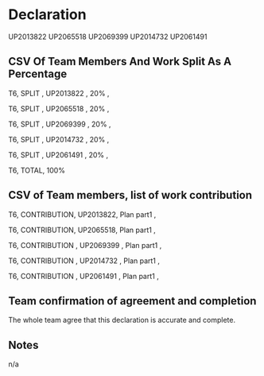 # Declaration

<!-- Student ID is UPPERCASE e.g. the UP part -->
UP2013822
UP2065518 
UP2069399 
UP2014732 
UP2061491

<!-- Space each line with a blank line (so it appears on a newline if generated into PDF) -->

## CSV Of Team Members And Work Split As A Percentage

<!-- NO NAMES IN THIS FILE -->

<!-- These are CSV, one per row. For example:  -->
<!-- TEAMID , KEYWORD,  STUDENTID, SPLIT -->

<!-- Example is provided, please do not change the Keyword e.g. SPLIT -->
<!-- Space each line with a blank line (so it appears on a newline if generated into PDF) -->

<!-- Percentages to one decimal place -->
<!-- Replace TEAMID with your team ID, you need the "T" -->
<!-- EVERY member must be listed -->

T6, SPLIT , UP2013822 , 20% ,

T6, SPLIT , UP2065518 , 20% ,

T6, SPLIT , UP2069399 , 20% ,

T6, SPLIT , UP2014732 , 20% ,

T6, SPLIT , UP2061491 , 20% ,


<!-- Confirm the total -->
<!-- TEAMID, KEYWORD, % TOTAL  -->

T6, TOTAL,  100%

<!-- Total MUST = 100 % -- Failure to sum to 100 will count as not completed -->

## CSV of Team members, list of work contribution

<!-- This is a list of team members and a list of what they completed  -->

<!-- ONE per row , CSV-->
<!-- You can have multiple rows per student ID-->

<!-- TEAMID, KEYWORD,  STUDENTID, TEXT -->

<!-- Space each line with a blankline (so it appears on a newline if generated into PDF) -->

T6, CONTRIBUTION, UP2013822, Plan part1 ,

T6, CONTRIBUTION, UP2065518, Plan part1 ,

T6, CONTRIBUTION , UP2069399 , Plan part1 ,

T6, CONTRIBUTION , UP2014732 , Plan part1 ,

T6, CONTRIBUTION , UP2061491 , Plan part1 ,

## Team confirmation of agreement and completion

<!-- Failure to complete counts and non-submit -->
The whole team agree that this declaration is accurate and complete.

<!-- TEAMID, KEYWORD, Statement -->
<!-- Pick ONE -->
<!-- TEAMID, AGREEMENT, We are all in agreement -->
<!-- TEAMID, AGREEMENT, We are NOT all in agreement -->

## Notes

n/a 

<!-- Free form text -->
<!-- E.g. EC submitted (not accepted yet) -->
<!-- E.g. EC submitted and accepted -->
<!-- Add anything you want taken into account.  -->
<!-- Technical issues? -->

